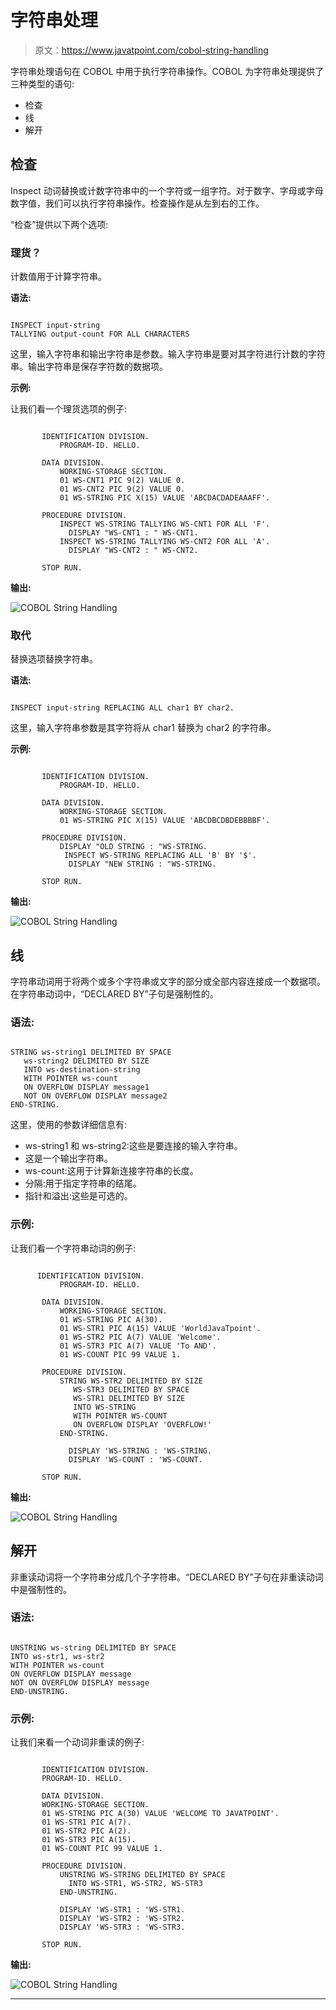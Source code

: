 # 字符串处理

> 原文：<https://www.javatpoint.com/cobol-string-handling>

字符串处理语句在 COBOL 中用于执行字符串操作。COBOL 为字符串处理提供了三种类型的语句:

*   检查
*   线
*   解开

## 检查

Inspect 动词替换或计数字符串中的一个字符或一组字符。对于数字、字母或字母数字值，我们可以执行字符串操作。检查操作是从左到右的工作。

“检查”提供以下两个选项:

### 理货？

计数值用于计算字符串。

**语法:**

```

INSPECT input-string
TALLYING output-count FOR ALL CHARACTERS

```

这里，输入字符串和输出字符串是参数。输入字符串是要对其字符进行计数的字符串。输出字符串是保存字符数的数据项。

**示例:**

让我们看一个理货选项的例子:

```

       IDENTIFICATION DIVISION.
           PROGRAM-ID. HELLO.

       DATA DIVISION.
           WORKING-STORAGE SECTION.
           01 WS-CNT1 PIC 9(2) VALUE 0.
           01 WS-CNT2 PIC 9(2) VALUE 0.
           01 WS-STRING PIC X(15) VALUE 'ABCDACDADEAAAFF'.

       PROCEDURE DIVISION.
           INSPECT WS-STRING TALLYING WS-CNT1 FOR ALL 'F'.
             DISPLAY "WS-CNT1 : " WS-CNT1.
           INSPECT WS-STRING TALLYING WS-CNT2 FOR ALL 'A'.
             DISPLAY "WS-CNT2 : " WS-CNT2.

       STOP RUN.

```

**输出:**

![COBOL String Handling](img/4fcdee192e6b709a77982dd3042b8325.png)

### 取代

替换选项替换字符串。

**语法:**

```

INSPECT input-string REPLACING ALL char1 BY char2.

```

这里，输入字符串参数是其字符将从 char1 替换为 char2 的字符串。

**示例:**

```

       IDENTIFICATION DIVISION.
           PROGRAM-ID. HELLO.

       DATA DIVISION.
           WORKING-STORAGE SECTION.
           01 WS-STRING PIC X(15) VALUE 'ABCDBCDBDEBBBBF'.

       PROCEDURE DIVISION.
           DISPLAY "OLD STRING : "WS-STRING.
            INSPECT WS-STRING REPLACING ALL 'B' BY '$'.
             DISPLAY "NEW STRING : "WS-STRING.

       STOP RUN. 

```

**输出:**

![COBOL String Handling](img/d03a62ea11e8dd444c336c0e2edf11dc.png)

## 线

字符串动词用于将两个或多个字符串或文字的部分或全部内容连接成一个数据项。在字符串动词中，“DECLARED BY”子句是强制性的。

### 语法:

```

STRING ws-string1 DELIMITED BY SPACE
   ws-string2 DELIMITED BY SIZE
   INTO ws-destination-string
   WITH POINTER ws-count
   ON OVERFLOW DISPLAY message1
   NOT ON OVERFLOW DISPLAY message2
END-STRING.

```

这里，使用的参数详细信息有:

*   ws-string1 和 ws-string2:这些是要连接的输入字符串。
*   这是一个输出字符串。
*   ws-count:这用于计算新连接字符串的长度。
*   分隔:用于指定字符串的结尾。
*   指针和溢出:这些是可选的。

### 示例:

让我们看一个字符串动词的例子:

```

      IDENTIFICATION DIVISION.
           PROGRAM-ID. HELLO.

       DATA DIVISION.
           WORKING-STORAGE SECTION.
           01 WS-STRING PIC A(30).
           01 WS-STR1 PIC A(15) VALUE 'WorldJavaTpoint'.
           01 WS-STR2 PIC A(7) VALUE 'Welcome'.
           01 WS-STR3 PIC A(7) VALUE 'To AND'.
           01 WS-COUNT PIC 99 VALUE 1.

       PROCEDURE DIVISION.
           STRING WS-STR2 DELIMITED BY SIZE
              WS-STR3 DELIMITED BY SPACE
              WS-STR1 DELIMITED BY SIZE
              INTO WS-STRING 
              WITH POINTER WS-COUNT
              ON OVERFLOW DISPLAY 'OVERFLOW!' 
           END-STRING.

             DISPLAY 'WS-STRING : 'WS-STRING.
             DISPLAY 'WS-COUNT : 'WS-COUNT.

       STOP RUN.

```

**输出:**

![COBOL String Handling](img/bfe807ea0ae58ecfcc212bc3f666e908.png)

## 解开

非重读动词将一个字符串分成几个子字符串。“DECLARED BY”子句在非重读动词中是强制性的。

### 语法:

```

UNSTRING ws-string DELIMITED BY SPACE
INTO ws-str1, ws-str2
WITH POINTER ws-count
ON OVERFLOW DISPLAY message
NOT ON OVERFLOW DISPLAY message
END-UNSTRING.

```

### 示例:

让我们来看一个动词非重读的例子:

```

       IDENTIFICATION DIVISION.
       PROGRAM-ID. HELLO.

       DATA DIVISION.
       WORKING-STORAGE SECTION.
       01 WS-STRING PIC A(30) VALUE 'WELCOME TO JAVATPOINT'.
       01 WS-STR1 PIC A(7).
       01 WS-STR2 PIC A(2).
       01 WS-STR3 PIC A(15).
       01 WS-COUNT PIC 99 VALUE 1.

       PROCEDURE DIVISION.
           UNSTRING WS-STRING DELIMITED BY SPACE
             INTO WS-STR1, WS-STR2, WS-STR3
           END-UNSTRING.

           DISPLAY 'WS-STR1 : 'WS-STR1.
           DISPLAY 'WS-STR2 : 'WS-STR2.
           DISPLAY 'WS-STR3 : 'WS-STR3.

       STOP RUN.

```

**输出:**

![COBOL String Handling](img/81f2ad65dc53b6fb0e7e3f11c81dbae2.png)

* * *